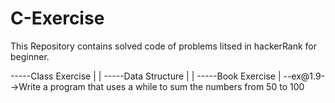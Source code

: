 # C-Exercise
This Repository contains solved code of problems litsed in hackerRank for beginner.

-----Class Exercise
	|
	|
-----Data Structure
	|
	|
-----Book Exercise
	|
	--ex@1.9-->Write a program that uses a while to sum the numbers from 50 to 100


